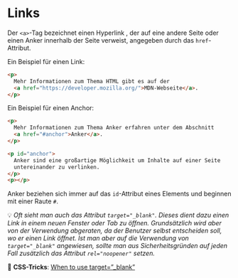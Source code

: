 # Links

Der `<a>`-Tag bezeichnet einen Hyperlink , der auf eine andere Seite oder einen Anker innerhalb der Seite verweist, angegeben durch das `href`-Attribut.

Ein Beispiel für einen Link:

```html
<p>
  Mehr Informationen zum Thema HTML gibt es auf der
  <a href="https://developer.mozilla.org/">MDN-Webseite</a>.
</p>
```

Ein Beispiel für einen Anchor:

```html
<p>
  Mehr Informationen zum Thema Anker erfahren unter dem Abschnitt
  <a href="#anchor">Anker</a>.
</p>

<p id="anchor">
  Anker sind eine großartige Möglichkeit um Inhalte auf einer Seite
  untereinander zu verlinken.
</p>
<p></p>
```

Anker beziehen sich immer auf das `id`-Attribut eines Elements und beginnen mit einer Raute `#`.

💡 _Oft sieht man auch das Attribut `target="_blank"`. Dieses dient dazu einen Link in einem neuen Fenster oder Tab zu öffnen. Grundsätzlich wird aber von der Verwendung abgeraten, da der Benutzer selbst entscheiden soll, wo er einen Link öffnet. Ist man aber auf die Verwendung von `target="_blank"` angewiesen, sollte man aus Sicherheitsgründen auf jeden Fall zusätzlich das Attribut `rel="noopener"` setzen._

📖 **CSS-Tricks**: [When to use target=”\_blank”](https://css-tricks.com/use-target_blank/)
